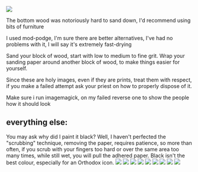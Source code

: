 <img src=pix/wood_sanding1.avif>

The bottom wood was notoriously hard to sand down, I'd recommend using bits of furniture

I used mod-podge, I'm sure there are better alternatives, I've had no problems with it, I will say it's extremely fast-drying</p>

Sand your block of wood, start with low to medium to fine grit. Wrap your sanding paper around another block of wood, to make things easier for yourself.

Since these are holy images, even if they are prints, treat them with respect, if you make a failed attempt ask your priest on how to properly dispose of it.

Make sure i run imagemagick, on my failed reverse one to show the people how it should look


<h2 id=pix/"take-aways">everything else:</h2>
You may ask why did I paint it black?
Well, I haven't perfected the "scrubbing" technique, removing the paper, requires patience, so more than often, if you scrub with your fingers too hard or over the same area too many times, while still wet, you will pull the adhered paper. Black isn't the best colour, especially for an Orthodox icon.

<img src=pix/decoupage_icon1.avif>
<img src=pix/decoupage_icon2.avif>
<img src=pix/decoupage_icon3.avif>
<img src=pix/decoupage_icon4.avif>
<img src=pix/decoupage_icon5.avif>
<img src=pix/decoupage_icon6.avif>
<img src=pix/decoupage_icon7.avif>
<img src=pix/decoupage_icon8.avif>
<img src=pix/decoupage_icon9.avif>
